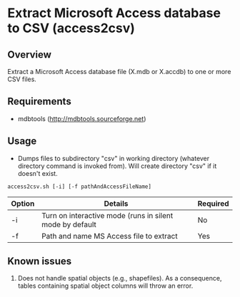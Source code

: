 # Extract Microsoft Access database to CSV (access2csv)

## Overview

Extract a Microsoft Access database file (X.mdb or X.accdb) to one or more CSV files. 

## Requirements
* mdbtools (http://mdbtools.sourceforge.net)

## Usage
* Dumps files to subdirectory "csv" in working directory (whatever directory command is invoked from). Will create directory "csv" if it doesn't exist.

```
access2csv.sh [-i] [-f pathAndAccessFileName] 
```

Option | Details | Required
--- | --- | ---
-i  | Turn on interactive mode (runs in silent mode by default | No
-f  | Path and name MS Access file to extract | Yes

## Known issues
1. Does not handle spatial objects (e.g., shapefiles). As a consequence, tables containing spatial object columns will throw an error. 



